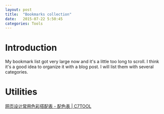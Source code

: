 ```yaml
---
layout: post
title:  "Bookmarks collection"
date:   2015-07-22 5:50:45
categories: Tools
---
```


# Introduction
My bookmark list got very large now and it's a little too long to scroll. I think it's a good idea to organize it with a blog post. I will list them with several categories.

# Utilities
[网页设计常用色彩搭配表 - 配色表 | C7TOOL](http://tool.c7sky.com/webcolor/)
